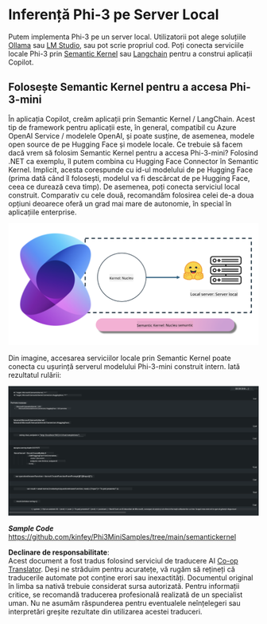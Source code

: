 <!--
CO_OP_TRANSLATOR_METADATA:
{
  "original_hash": "bcf5dd7031db0031abdb9dd0c05ba118",
  "translation_date": "2025-07-16T20:59:11+00:00",
  "source_file": "md/01.Introduction/03/Local_Server_Inference.md",
  "language_code": "ro"
}
-->
# **Inferență Phi-3 pe Server Local**

Putem implementa Phi-3 pe un server local. Utilizatorii pot alege soluțiile [Ollama](https://ollama.com) sau [LM Studio](https://llamaedge.com), sau pot scrie propriul cod. Poți conecta serviciile locale Phi-3 prin [Semantic Kernel](https://github.com/microsoft/semantic-kernel?WT.mc_id=aiml-138114-kinfeylo) sau [Langchain](https://www.langchain.com/) pentru a construi aplicații Copilot.

## **Folosește Semantic Kernel pentru a accesa Phi-3-mini**

În aplicația Copilot, creăm aplicații prin Semantic Kernel / LangChain. Acest tip de framework pentru aplicații este, în general, compatibil cu Azure OpenAI Service / modelele OpenAI, și poate susține, de asemenea, modele open source de pe Hugging Face și modele locale. Ce trebuie să facem dacă vrem să folosim Semantic Kernel pentru a accesa Phi-3-mini? Folosind .NET ca exemplu, îl putem combina cu Hugging Face Connector în Semantic Kernel. Implicit, acesta corespunde cu id-ul modelului de pe Hugging Face (prima dată când îl folosești, modelul va fi descărcat de pe Hugging Face, ceea ce durează ceva timp). De asemenea, poți conecta serviciul local construit. Comparativ cu cele două, recomandăm folosirea celei de-a doua opțiuni deoarece oferă un grad mai mare de autonomie, în special în aplicațiile enterprise.

![sk](../../../../../translated_images/sk.d03785c25edc6d445a2e9ae037979e544e0b0c482f43c7617b0324e717b9af62.ro.png)

Din imagine, accesarea serviciilor locale prin Semantic Kernel poate conecta cu ușurință serverul modelului Phi-3-mini construit intern. Iată rezultatul rulării:

![skrun](../../../../../translated_images/skrun.5aafc1e7197dca2020eefcaeaaee184d29bb0cf1c37b00fd9c79acc23a6dc8d2.ro.png)

***Sample Code*** https://github.com/kinfey/Phi3MiniSamples/tree/main/semantickernel

**Declinare de responsabilitate**:  
Acest document a fost tradus folosind serviciul de traducere AI [Co-op Translator](https://github.com/Azure/co-op-translator). Deși ne străduim pentru acuratețe, vă rugăm să rețineți că traducerile automate pot conține erori sau inexactități. Documentul original în limba sa nativă trebuie considerat sursa autorizată. Pentru informații critice, se recomandă traducerea profesională realizată de un specialist uman. Nu ne asumăm răspunderea pentru eventualele neînțelegeri sau interpretări greșite rezultate din utilizarea acestei traduceri.